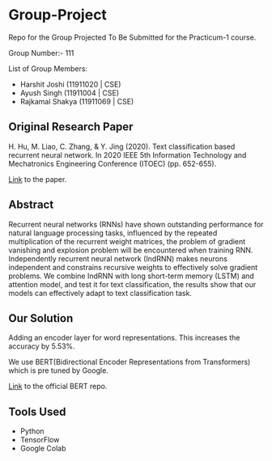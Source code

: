 # Group-Project
Repo for the Group Projected To Be Submitted for the Practicum-1 course.

Group Number:- 111

List of Group Members:
- Harshit Joshi (11911020 | CSE)
- Ayush Singh (11911004 | CSE)
- Rajkamal Shakya (11911069 | CSE)

## Original Research Paper

H. Hu, M. Liao, C. Zhang, & Y. Jing (2020). Text classification based recurrent neural network. In 2020 IEEE 5th Information Technology and Mechatronics Engineering Conference (ITOEC) (pp. 652-655).

[Link](https://ieeexplore.ieee.org/document/9141747) to the paper.

## Abstract

Recurrent neural networks (RNNs) have shown outstanding performance for natural language processing tasks, influenced by the repeated multiplication of the recurrent weight matrices, the problem of gradient vanishing and explosion problem will be encountered when training RNN. Independently recurrent neural network (IndRNN) makes neurons independent and constrains recursive weights to effectively solve gradient problems. We combine IndRNN with long short-term memory (LSTM) and attention model, and test it for text classification, the results show that our models can effectively adapt to text classification task.

## Our Solution
Adding an encoder layer for word representations. This increases the accuracy by 5.53%.

We use BERT(Bidirectional Encoder Representations from Transformers) which is pre tuned by Google.

[Link](https://github.com/google-research/bert) to the official BERT repo.

## Tools Used
- Python
- TensorFlow
- Google Colab
